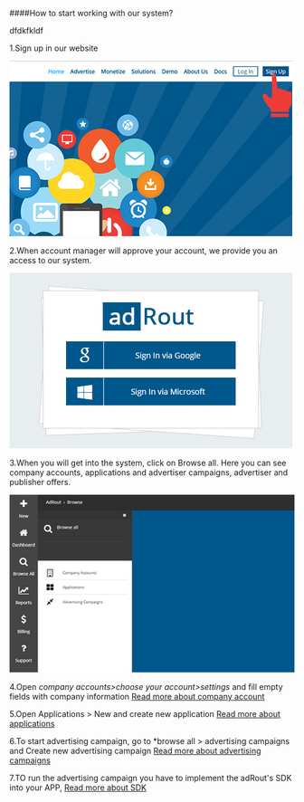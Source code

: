 ####How to start working with our system?

dfdkfkldf

1.Sign up in our website

![](../images/1-step.jpg)

2.When account manager will approve your account, we provide you an access to our system.

![](../images/2-step.jpg)

3.When you will get into the system, click on Browse all. Here you can see company accounts, applications and advertiser campaigns, advertiser and publisher offers.

![](../images/3-step.jpg)

4.Open *company accounts>choose your account>settings* and fill empty fields with company information [Read more about company account](http://docs.adrout.net/gen/gen-1-1-Company-Account.html "Read more")

5.Open Applications > New and create new application [Read more about applications](/Applications.html)

6.To start advertising campaign, go to *browse all > advertising campaigns and Create new advertising campaign [Read more about advertising campaigns](http://docs.adrout.net/gen/1-2-Applications.html "Read more")

7.TO run the advertising campaign you have to implement the adRout's SDK into your APP, [Read more about SDK](/Android-SDK.html)